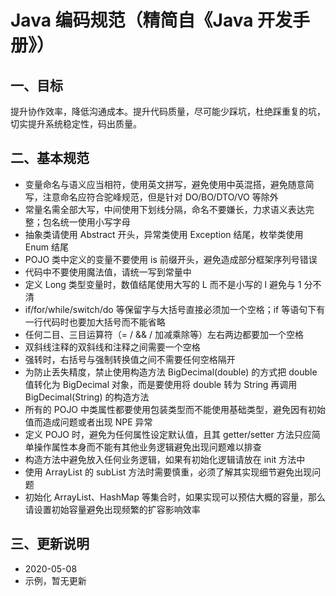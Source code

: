 # Java 编码规范（精简自《Java 开发手册》）

## 一、目标
提升协作效率，降低沟通成本。提升代码质量，尽可能少踩坑，杜绝踩重复的坑，切实提升系统稳定性，码出质量。

## 二、基本规范
- 变量命名与语义应当相符，使用英文拼写，避免使用中英混搭，避免随意简写，注意命名应符合驼峰规范，但是针对 DO/BO/DTO/VO 等除外
- 常量名需全部大写，中间使用下划线分隔，命名不要嫌长，力求语义表达完整；包名统一使用小写字母
- 抽象类请使用 Abstract 开头，异常类使用 Exception 结尾，枚举类使用 Enum 结尾
- POJO 类中定义的变量不要使用 is 前缀开头，避免造成部分框架序列号错误
- 代码中不要使用魔法值，请统一写到常量中
- 定义 Long 类型变量时，数值结尾使用大写的 L 而不是小写的 l 避免与 1 分不清
- if/for/while/switch/do 等保留字与大括号直接必须加一个空格；if 等语句下有一行代码时也要加大括号而不能省略
- 任何二目、三目运算符（= / && / 加减乘除等）左右两边都要加一个空格
- 双斜线注释的双斜线和注释之间需要一个空格
- 强转时，右括号与强制转换值之间不需要任何空格隔开
- 为防止丢失精度，禁止使用构造方法 BigDecimal(double) 的方式把 double 值转化为 BigDecimal 对象，而是要使用将 double 转为 String 再调用 BigDecimal(String) 的构造方法
- 所有的 POJO 中类属性都要使用包装类型而不能使用基础类型，避免因有初始值而造成问题或者出现 NPE 异常
- 定义 POJO 时，避免为任何属性设定默认值，且其 getter/setter 方法只应简单操作属性本身而不能有其他业务逻辑避免出现问题难以排查
- 构造方法中避免放入任何业务逻辑，如果有初始化逻辑请放在 init 方法中
- 使用 ArrayList 的 subList 方法时需要慎重，必须了解其实现细节避免出现问题
- 初始化 ArrayList、HashMap 等集合时，如果实现可以预估大概的容量，那么请设置初始容量避免出现频繁的扩容影响效率

## 三、更新说明
- 2020-05-08
-  示例，暂无更新
